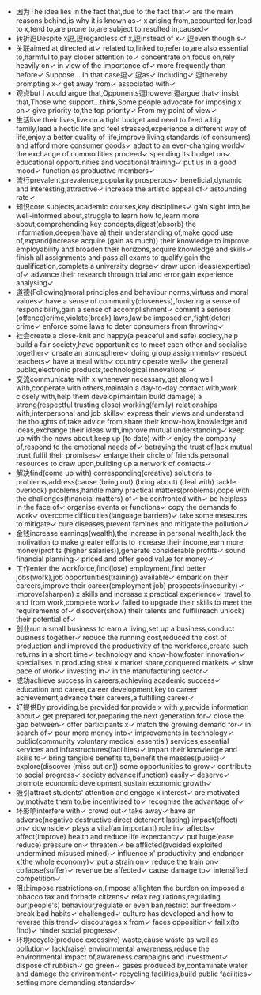 - 因为The idea lies in the fact that,due to the fact that✓ are the main reasons behind,is why it is known as✓ x arising from,accounted for,lead to x,tend to,are prone to,are subject to,resulted in,caused✓
- 转折逗Despite x逗,逗regardless of x,逗instead of x✓ 逗even though s✓
- 关联aimed at,directed at✓ related to,linked to,refer to,are also essential to,harmful to,pay closer attention to✓ concentrate on,focus on,rely heavily on✓ in view of the importance of✓ more frequently than before✓ Suppose....In that case逗✓ 逗as✓ including✓ 逗thereby prompting x✓ get away from✓ associated with✓
- 观点but I would argue that,Opponents逗however逗argue that✓ insist that,Those who support...think,Some people advocate for imposing x on✓ give priority to,the top priority✓ From my point of view✓
- 生活live their lives,live on a tight budget and need to feed a big family,lead a hectic life and feel stressed,experience a different way of life,enjoy a better quality of life,improve living standards (of consumers) and afford more consumer goods✓ adapt to an ever-changing world✓ the exchange of commodities proceed✓ spending its budget on✓ educational opportunities and vocational training✓ put us in a good mood✓ function as productive members✓
- 流行prevalent,prevalence,popularity,prosperous✓ beneficial,dynamic and interesting,attractive✓ increase the artistic appeal of✓ astounding rate✓
- 知识core subjects,academic courses,key disciplines✓  gain sight into,be well-informed about,struggle to learn how to,learn more about,comprehending key concepts,digest(absorb) the information,deepen(have a) their understanding of,make good use of,expand(increase acquire (gain as much)) their knowledge to improve employability and broaden their horizons,acquire knowledge and skills✓ finish all assignments and pass all exams to qualify,gain the qualification,complete a university degree✓ draw upon ideas(expertise) of✓ advance their research through trial and error,gain experience analysing✓
- 道德(Following)moral principles and behaviour norms,virtues and moral values✓ have a sense of community(closeness),fostering a sense of responsibility,gain a sense of accomplishment✓ commit a serious (offence)crime,violate(break) laws,law be imposed on,fight(deter) crime✓ enforce some laws to deter consumers from throwing✓
- 社会create a close-knit and happy(a peaceful and safe) society,help build a fair society,have opportunities to meet each other and socialise together✓ create an atmosphere✓ doing group assignments✓ respect teachers✓ have a meal with✓ country operate well✓ the general public,electronic products,technological innovations ✓
- 交流communicate with x whenever necessary,get along well with,cooperate with others,maintain a day-to-day contact with,work closely with,help them develop(maintain build damage) a strong(respectful trusting close) working(family) relationships with,interpersonal and job skills✓ express their views and understand the thoughts of,take advice from,share their know-how,knowledge and ideas,exchange their ideas with,improve mutual understanding✓ keep up with the news about,keep up (to date) with✓ enjoy the company of,respond to the emotional needs of✓ betraying the trust of,lack mutual trust,fulfil their promises✓ enlarge their circle of friends,personal resources to draw upon,building up a network of contacts✓
- 解决find(come up with) corresponding(creative) solutions to problems,address(cause (bring out) (bring about) (deal with) tackle overlook) problems,handle many practical matters(problems),cope with the challenges(financial matters) of✓ be confronted with✓ be helpless in the face of✓ organise events or functions✓ copy the demands fo work✓ overcome difficulties(language barriers)✓ take some measures to mitigate✓ cure diseases,prevent famines and mitigate the pollution✓
- 金钱increase earnings(wealth),the increase in personal wealth,lack the motivation to make greater efforts to increase their income,earn more money(profits (higher salaries)),generate considerable profits✓ sound financial planning✓ priced and offer good value for money✓
- 工作enter the workforce,find(lose) employment,find better jobs(work),job opportunities(training) available✓ embark on their careers,improve their career(employment job) prospects(insecurity)✓ improve(sharpen) x skills and increase x practical experience✓ travel to and from work,complete work✓ failed to upgrade their skills to meet the requirements of✓ discover(show) their talents and fulfil(reach unlock) their potential of✓
- 创业run a small business to earn a living,set up a business,conduct business together✓ reduce the running cost,reduced the cost of production and improved the productivity of the workforce,create such returns in a short time✓  technology and know-how,foster innovation✓ specialises in producing,steal x market share,conquered markets ✓ slow pace of work✓ investing in✓ in the manufacturing sector✓
- 成功achieve success in careers,achieving academic success✓ education and career,career development,key to career achievement,advance their careers,a fulfilling career✓
- 好提供By providing,be provided for,provide x with y,provide information about✓ get prepared for,preparing the next generation for✓ close the gap between✓ offer participants x✓ match the growing demand for✓ in search of✓ pour more money into✓ improvements in technology✓ public(community voluntary medical essential) services,essential services and infrastructures(facilities)✓ impart their knowledge and skills to✓ bring tangible benefits to,benefit the masses(public)✓ explore(discover (miss out on)) some opportunities to grow✓ contribute to social progress✓ society advance(function) easily✓ deserve✓ promote economic development,sustain economic growth✓
- 吸引attract students' attention and engage x interest✓ are motivated by,motivate them to,be incentivised to✓ recognise the advantage of✓
- 坏影响interfere with✓ crowd out✓ take away✓ have an adverse(negative destructive direct deterrent lasting) impact(effect) on✓ downside✓ plays a vital(an important) role in✓ affects✓ affect(improve) health and reduce life expectancy✓ put huge(ease reduce) pressure on✓ threaten✓ be afflicted(avoided exploited undermined misused mined)✓ influence x' productivity and endanger x(the whole economy)✓ put a strain on✓ reduce the train on✓ collapse(suffer)✓ revenue be affected✓ cause damage to✓ intensified competition✓
- 阻止impose restrictions on,(impose a)lighten the burden on,imposed a tobacco tax and forbade citizens✓ relax regulations,regulating our(people's) behaviour,regulate or even ban,restrict our freedom✓ break bad habits✓ challenged✓ culture has developed and how to reverse this trend✓ discourages x from✓ faces opposition✓ fail x(to find)✓ hinder social progress✓
- 环境recycle(produce excessive) waste,cause waste as well as pollution✓ lack(raise) environmental awareness,reduce the environmental impact of,awareness campaigns and investment✓ dispose of rubbish✓ go green✓ gases produced by,contaminate water and damage the environment✓ recycling facilities,build public facilities✓ setting more demanding standards✓
